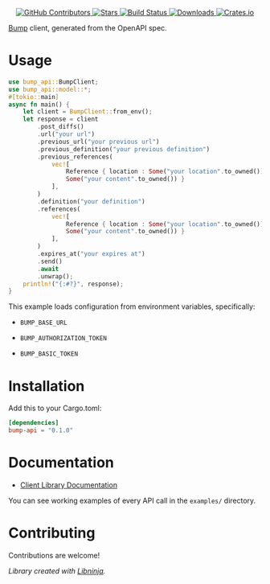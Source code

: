 <div id="top"></div>

<p align="center">
    <a href="https://github.com/libninjacom/bump-rs/graphs/contributors">
        <img src="https://img.shields.io/github/contributors/libninjacom/bump-rs.svg?style=flat-square" alt="GitHub Contributors" />
    </a>
    <a href="https://github.com/libninjacom/bump-rs/stargazers">
        <img src="https://img.shields.io/github/stars/libninjacom/bump-rs.svg?style=flat-square" alt="Stars" />
    </a>
    <a href="https://github.com/libninjacom/bump-rs/actions">
        <img src="https://img.shields.io/github/workflow/status/libninjacom/bump-rs/test?style=flat-square" alt="Build Status" />
    </a>
    
<a href="https://crates.io/crates/bump-api">
    <img src="https://img.shields.io/crates/d/bump-api?style=flat-square" alt="Downloads" />
</a>
<a href="https://crates.io/crates/bump-api">
    <img src="https://img.shields.io/crates/v/bump-api?style=flat-square" alt="Crates.io" />
</a>

</p>

[Bump](https://www.bump.sh) client, generated from the OpenAPI spec.

# Usage

```rust
use bump_api::BumpClient;
use bump_api::model::*;
#[tokio::main]
async fn main() {
    let client = BumpClient::from_env();
    let response = client
        .post_diffs()
        .url("your url")
        .previous_url("your previous url")
        .previous_definition("your previous definition")
        .previous_references(
            vec![
                Reference { location : Some("your location".to_owned()), content :
                Some("your content".to_owned()) }
            ],
        )
        .definition("your definition")
        .references(
            vec![
                Reference { location : Some("your location".to_owned()), content :
                Some("your content".to_owned()) }
            ],
        )
        .expires_at("your expires at")
        .send()
        .await
        .unwrap();
    println!("{:#?}", response);
}

```

This example loads configuration from environment variables, specifically:

* `BUMP_BASE_URL`

* `BUMP_AUTHORIZATION_TOKEN`

* `BUMP_BASIC_TOKEN`



# Installation

Add this to your Cargo.toml:

```toml
[dependencies]
bump-api = "0.1.0"
```


# Documentation

* [Client Library Documentation](https://docs.rs/bump-api)


You can see working examples of every API call in the `examples/` directory.

# Contributing

Contributions are welcome!

*Library created with [Libninja](https://www.libninja.com).*
